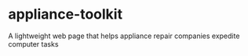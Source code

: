 # appliance-toolkit
A lightweight web page that helps appliance repair companies expedite computer tasks
